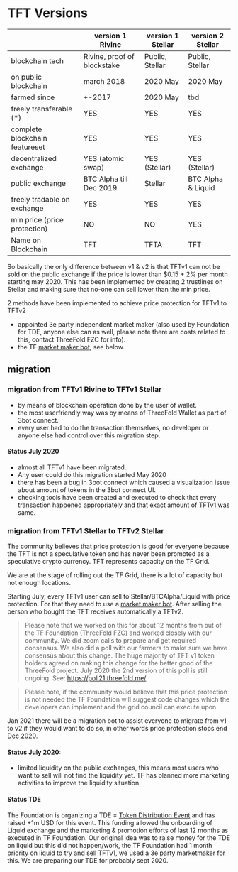 								
# TFT Versions

|		|	version 1 Rivine	|	version 1 Stellar	|	version 2 Stellar	|
| --- | --- | ---	| ---	|
|	blockchain tech	|	Rivine, proof of blockstake	|	Public, Stellar	|	Public, Stellar	|
|	on public blockchain	|	march 2018	|	2020 May	|	2020 May	|
|	farmed since	|	+-2017	|	2020 May	|	tbd	|
|	freely transferable (*)	|	YES	|	YES	|	YES	|
|	complete blockchain featureset	|	YES	|	YES	|	YES	|
|	decentralized exchange	|	YES (atomic swap)	|	YES (Stellar)	|	YES (Stellar)	|
|	public exchange	|	BTC Alpha	till Dec 2019|	Stellar	|	BTC Alpha & Liquid	|
|	freely tradable on exchange	|	YES	|	YES	|	YES	|
|	min price (price protection)	|	NO	|	NO	|	YES	|
|	Name on Blockchain	|	TFT	|	TFTA	|	TFT	|

So basically the only difference between v1 & v2 is that TFTv1 can not be sold on the public exchange if the price is lower than $0.15 + 2% per month starting may 2020. This has been implemented by creating 2 trustlines on Stellar and making sure that no-one can sell lower than the min price. 

2 methods have been implemented to achieve price protection for TFTv1 to TFTv2

- appointed 3e party independent market maker (also used by Foundation for TDE, anyone else can as well, please note there are costs related to this, contact ThreeFold FZC for info).
- the TF [market maker bot](threefold_marketmaker_bot), see below.

## migration

### migration from TFTv1 Rivine to TFTv1 Stellar

- by means of blockchain operation done by the user of wallet.
- the most userfriendly way was by means of ThreeFold Wallet as part of 3bot connect.
- every user had to do the transaction themselves, no developer or anyone else had control over this migration step.

#### Status July 2020

- almost all TFTv1 have been migrated.
- Any user could do this migration started May 2020
- there has been a bug in 3bot connect which caused a visualization issue about amount of tokens in the 3bot connect UI.
- checking tools have been created and executed to check that every transaction happened appropriately and that exact amount of TFTv1 was same.

### migration from TFTv1 Stellar to TFTv2 Stellar

The community believes that price protection is good for everyone because the TFT is not a speculative token and has never been promoted as a speculative crypto currency. TFT represents capacity on the TF Grid.

We are at the stage of rolling out the TF Grid, there is a lot of capacity but not enough locations.

Starting July, every TFTv1 user can sell to Stellar/BTCAlpha/Liquid with price protection. For that they need to use a [market maker bot](threefold_marketmaker_bot).
After selling the person who bought the TFT receives automatically a TFTv2.

> Please note that we worked on this for about 12 months from out of the TF Foundation (ThreeFold FZC) and worked closely with our community. We did zoom calls to prepare and get required consensus. We also did a poll with our farmers to make sure we have consensus about this change. The huge majority of TFT v1 token holders agreed on making this change for the better good of the ThreeFold project. July 2020 the 2nd version of this poll is still ongoing. See: https://poll21.threefold.me/

> Please note, if the community would believe that this price protection is not needed the TF Foundation will suggest code changes which the developers can implement and the grid council can execute upon.

Jan 2021 there will be a migration bot to assist everyone to migrate from v1 to v2 if they would want to do so, in other words price protection stops end Dec 2020.

#### Status July 2020: 

- limited liquidity on the public exchanges, this means most users who want to sell will not find the liquidity yet. TF has planned more marketing activities to improve the liquidity situation.


#### Status TDE

The Foundation is organizing a TDE = [Token Distribution Event](token_overview_tde.md) and has raised +1m USD for this event.
This funding allowed the onboarding of Liquid exchange and the marketing & promotion efforts of last 12 months as executed in TF Foundation. Our original idea was to raise money for the TDE on liquid but this did not happen/work, the TF Foundation had 1 month priority on liquid to try and sell TFTv1, we used a 3e party marketmaker for this.
We are preparing our TDE for probably sept 2020. 



